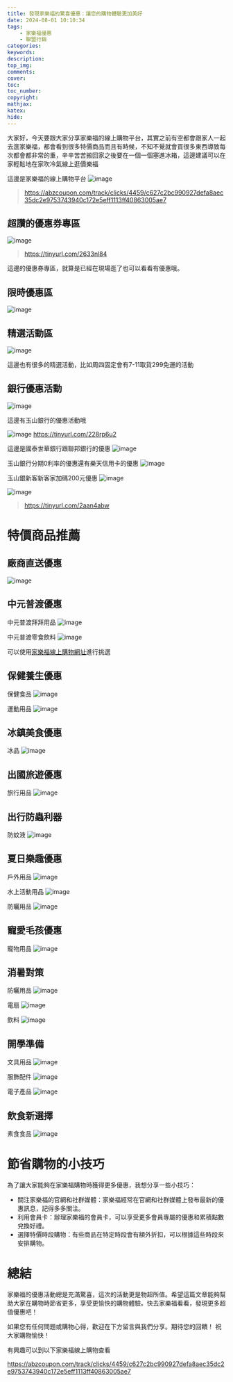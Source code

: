 ```yaml
---
title: 發現家樂福的驚喜優惠：讓您的購物體驗更加美好
date: 2024-08-01 10:10:34
tags:
    - 家樂福優惠
    - 聯盟行銷
categories:
keywords:
description:
top_img:
comments:
cover:
toc:
toc_number:
copyright:
mathjax:
katex:
hide:
---
```


大家好，今天要跟大家分享家樂福的線上購物平台，其實之前有空都會跟家人一起去逛家樂福，都會看到很多特價商品而且有時候，不知不覺就會買很多東西導致每次都會都非常的重，辛辛苦苦搬回家之後要在一個一個塞進冰箱，這邊建議可以在家輕鬆地在家吹冷氣線上逛價樂福

這邊是家樂福的線上購物平台
![image](https://hackmd.io/_uploads/HJ3qGwdF0.png)
>https://abzcoupon.com/track/clicks/4459/c627c2bc990927defa8aec35dc2e9753743940c172e5eff1113ff40863005ae7


## 超讚的優惠券專區
![image](https://hackmd.io/_uploads/SJP14vut0.png)
>https://tinyurl.com/2633nl84

這邊的優惠券專區，就算是已經在現場逛了也可以看看有優惠哦。

## 限時優惠區
![image](https://hackmd.io/_uploads/SJOnNv_FC.png)


## 精選活動區
![image](https://hackmd.io/_uploads/Sk5-rwdKC.png)

這邊也有很多的精選活動，比如周四固定會有7-11取貨299免運的活動

## 銀行優惠活動
![image](https://hackmd.io/_uploads/H10LSPuF0.png)

這邊有玉山銀行的優惠活動哦

![image](https://hackmd.io/_uploads/SJD5LwuK0.png)
https://tinyurl.com/228rp6u2

這邊是國泰世華銀行跟聯邦銀行的優惠
![image](https://hackmd.io/_uploads/r1aTLvutC.png)

玉山銀行分期0利率的優惠還有樂天信用卡的優惠
![image](https://hackmd.io/_uploads/r18ZvvdYC.png)

玉山銀新客新客家加碼200元優惠
![image](https://hackmd.io/_uploads/HJLqPvOt0.png)


![image](https://hackmd.io/_uploads/ryFivPuKA.png)
>https://tinyurl.com/2aan4abw

# 特價商品推薦

## 廠商直送優惠
![image](https://hackmd.io/_uploads/SknUuPdY0.png)

## 中元普渡優惠
中元普渡拜拜用品
![image](https://hackmd.io/_uploads/HkEYuvdtR.png)

中元普渡零食飲料
![image](https://hackmd.io/_uploads/BJhlcD_KR.png)

可以使用[家樂福線上購物網址](https://tinyurl.com/286v4vyj)進行挑選

## 保健養生優惠

保健食品
![image](https://hackmd.io/_uploads/rJDcqvdYR.png)

運動用品
![image](https://hackmd.io/_uploads/SJ96cv_t0.png)

## 冰鎮美食優惠
冰品
![image](https://hackmd.io/_uploads/HkrkovdKR.png)

## 出國旅遊優惠
旅行用品
![image](https://hackmd.io/_uploads/Bkoxiv_FA.png)

## 出行防蟲利器
防蚊液
![image](https://hackmd.io/_uploads/SyCbiDOF0.png)

## 夏日樂趣優惠
戶外用品
![image](https://hackmd.io/_uploads/SkJQjD_F0.png)

水上活動用品
![image](https://hackmd.io/_uploads/r1bNjPuFA.png)

防曬用品
![image](https://hackmd.io/_uploads/ByQBiPOtC.png)

## 寵愛毛孩優惠
寵物用品
![image](https://hackmd.io/_uploads/BkY8ow_FA.png)

## 消暑對策
防曬用品
![image](https://hackmd.io/_uploads/BJ2PovdKC.png)

電扇
![image](https://hackmd.io/_uploads/H1gKovdY0.png)

飲料
![image](https://hackmd.io/_uploads/ryNqovuF0.png)


## 開學準備
文具用品
![image](https://hackmd.io/_uploads/BkIjjDdFR.png)

服飾配件
![image](https://hackmd.io/_uploads/BJt3jv_FA.png)

電子產品
![image](https://hackmd.io/_uploads/Sy26iDdtC.png)

## 飲食新選擇

素食食品
![image](https://hackmd.io/_uploads/rJFlhv_YR.png)


# 節省購物的小技巧
為了讓大家能夠在家樂福購物時獲得更多優惠，我想分享一些小技巧：

* 關注家樂福的官網和社群媒體：家樂福經常在官網和社群媒體上發布最新的優惠訊息，記得多多關注。
* 利用會員卡：辦理家樂福的會員卡，可以享受更多會員專屬的優惠和累積點數兌換好禮。
* 選擇特價時段購物：有些商品在特定時段會有額外折扣，可以根據這些時段來安排購物。


# 總結
家樂福的優惠活動總是充滿驚喜，這次的活動更是物超所值。希望這篇文章能夠幫助大家在購物時節省更多，享受更愉快的購物體驗。快去家樂福看看，發現更多超值優惠吧！

如果您有任何問題或購物心得，歡迎在下方留言與我們分享。期待您的回饋！
祝大家購物愉快！

有興趣可以到以下家樂福線上購物查看

https://abzcoupon.com/track/clicks/4459/c627c2bc990927defa8aec35dc2e9753743940c172e5eff1113ff40863005ae7

